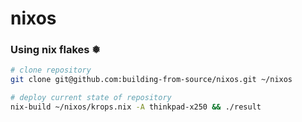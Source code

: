 # nixos

### Using nix flakes ❅
```bash
# clone repository
git clone git@github.com:building-from-source/nixos.git ~/nixos

# deploy current state of repository
nix-build ~/nixos/krops.nix -A thinkpad-x250 && ./result
```
